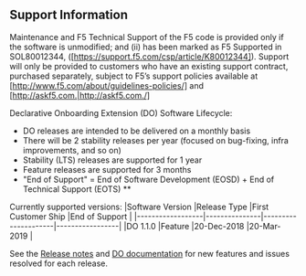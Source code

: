## Support Information

Maintenance and F5 Technical Support of the F5 code is provided only if the software is unmodified; and (ii) has been marked as F5 Supported in SOL80012344, ([https://support.f5.com/csp/article/K80012344]). Support will only be provided to customers who have an existing support contract, purchased separately, subject to F5’s support policies available at [http://www.f5.com/about/guidelines-policies/] and [http://askf5.com.|http://askf5.com./]

 Declarative Onboarding Extension (DO) Software Lifecycle:
* DO releases are intended to be delivered on a monthly basis
* There will be 2 stability releases per year (focused on bug-fixing, infra improvements, and so on)
* Stability (LTS) releases are supported for 1 year
* Feature releases are supported for 3 months
* "End of Support" = End of Software Development (EOSD) + End of Technical Support (EOTS) ** 

Currently supported versions:
|Software Version  |Release Type   |First Customer Ship  |End of Support   |
|------------------|---------------|---------------------|-----------------|
|DO 1.1.0          |Feature        |20-Dec-2018          |20-Mar-2019      |

See the [Release notes]([https://github.com/f5devcentral/f5-declarative-onboarding/releases]) and [DO documentation]([https://clouddocs.f5.com/products/extensions/f5-declarative-onboarding/latest/] ) for new features and issues resolved for each release. 

